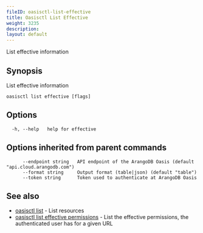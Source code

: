 ```yaml
---
fileID: oasisctl-list-effective
title: Oasisctl List Effective
weight: 3235
description: 
layout: default
---
```

List effective information

## Synopsis

List effective information

```
oasisctl list effective [flags]
```

## Options

```
  -h, --help   help for effective
```

## Options inherited from parent commands

```
      --endpoint string   API endpoint of the ArangoDB Oasis (default "api.cloud.arangodb.com")
      --format string     Output format (table|json) (default "table")
      --token string      Token used to authenticate at ArangoDB Oasis
```

## See also

* [oasisctl list]()	 - List resources
* [oasisctl list effective permissions](oasisctl-list-effective-permissions)	 - List the effective permissions, the authenticated user has for a given URL

